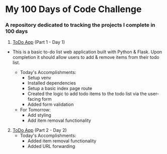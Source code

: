 # My 100 Days of Code Challenge
### A repository dedicated to tracking the projects I complete in 100 days

1. [ToDo App](todos/) (Part 1 - Day 1)

  - This is a basic to-do list web application built with Python & Flask. Upon completion it should allow users to add & remove items from their todo list.

    - Today's Accomplishments:
      - Setup venv
      - Installed dependencies
      - Setup a basic index page route
      - Created the logic to add todo items to the todo list via the user-facing form
      - Added form validation
    - For Tomorrow:
      - Add styling 
      - Add item removal functionality

2. [ToDo App](todos/) (Part 2 - Day 2)
    - Today's Accomplishments:
      - Added item removal functionality
      - Added URL forwarding
 
